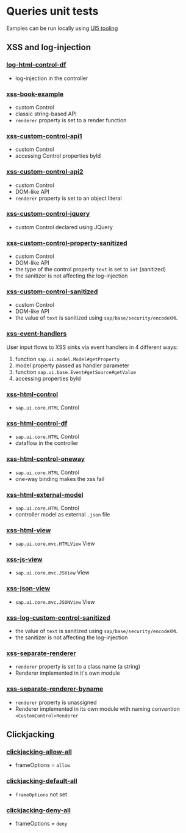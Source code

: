 # Queries unit tests
Eamples can be run locally using [UI5 tooling](https://sap.github.io/ui5-tooling/stable/)

## XSS and log-injection

### [log-html-control-df](xss/log-html-control-df)
- log-injection in the controller

### [xss-book-example](xss/xss-book-example)
- custom Control
- classic string-based API
- `renderer` property is set to a render function

### [xss-custom-control-api1](xss/xss-custom-control-api1)
- custom Control
- accessing Control properties byId

### [xss-custom-control-api2](xss/xss-custom-control-api2)
- custom Control
- DOM-like API
- `renderer` property is set to an object literal 

### [xss-custom-control-jquery](xss/xss-custom-control-jquery)
- custom Control declared using JQuery

### [xss-custom-control-property-sanitized](xss/xss-custom-control-property-sanitized)
- custom Control
- DOM-like API
- the type of the control property `text` is set to `int` (sanitized)
- the sanitizer is not affecting the log-injection

### [xss-custom-control-sanitized](xss/xss-custom-control-sanitized)
- custom Control
- DOM-like API
- the value of `text` is sanitized using `sap/base/security/encodeXML`

### [xss-event-handlers](xss/xss-event-handlers)
User input flows to XSS sinks via event handlers in 4 different ways:
1. function `sap.ui.model.Model#getProperty` 
2. model property passed as handler parameter
3. function `sap.ui.base.Event#getSource#getValue`
4. accessing properties byId

### [xss-html-control](xss/xss-html-control)
- `sap.ui.core.HTML` Control

### [xss-html-control-df](xss/xss-html-control-df)
- `sap.ui.core.HTML` Control
- dataflow in the controller

### [xss-html-control-oneway](xss/xss-html-control-oneway)
- `sap.ui.core.HTML` Control
- one-way binding makes the xss fail

### [xss-html-external-model](xss/xss-html-external-model)
- `sap.ui.core.HTML` Control
- controller model as external `.json` file

### [xss-html-view](xss/xss-html-view)
- `sap.ui.core.mvc.HTMLView` View

### [xss-js-view](xss/xss-js-view)
- `sap.ui.core.mvc.JSView` View

### [xss-json-view](xss/xss-json-view)
- `sap.ui.core.mvc.JSONView` View

### [xss-log-custom-control-sanitized](xss/xss-log-custom-control-sanitized)
- the value of `text` is sanitized using `sap/base/security/encodeXML`
- the sanitizer is not affecting the log-injection

### [xss-separate-renderer](xss/xss-separate-renderer)
- `renderer` property is set to a class name (a string)
- Renderer implemented in it's own module

### [xss-separate-renderer-byname](xss/xss-separate-renderer-byname)
- `renderer` property is unassigned
- Renderer implemented in its own module with naming convention `<CustomControl>Renderer`

## Clickjacking
### [clickjacking-allow-all](clickjacking/clickjacking-allow-all)
- frameOptions = `allow`

### [clickjacking-default-all](clickjacking/clickjacking-default-all)
- `frameOptions` not set

### [clickjacking-deny-all](clickjacking/clickjacking-deny-all)
- frameOptions = `deny`
